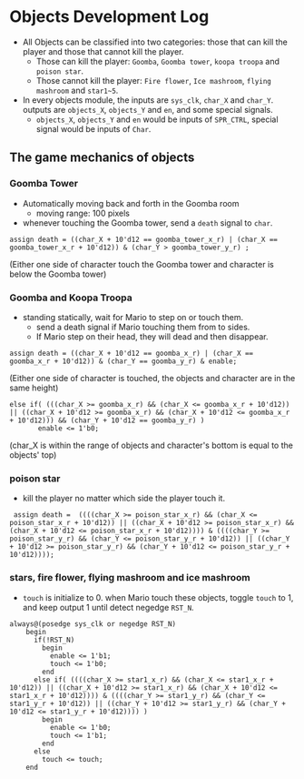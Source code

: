 # Objects Development Log
- All Objects can be classified into two categories: those that can kill the player and those that cannot kill the player.
  - Those can kill the player: `Goomba`, `Goomba tower`, `koopa troopa` and `poison star`.
  - Those cannot kill the player: `Fire flower`, `Ice mashroom`, `flying mashroom` and `star1~5`.
- In every objects module, the inputs are `sys_clk`, `char_X` and `char_Y`. outputs are `objects_X`, `objects_Y` and `en`, and some special signals.
  - `objects_X`, `objects_Y` and `en` would be inputs of `SPR_CTRL`, special signal would be inputs of `Char`. 
## The game mechanics of objects
 ### Goomba Tower
  - Automatically moving back and forth in the Goomba room
    - moving range: 100 pixels
  - whenever touching the Goomba tower, send a `death` signal to `char`.
```
assign death = ((char_X + 10'd12 == goomba_tower_x_r) | (char_X == goomba_tower_x_r + 10'd12)) & (char_Y > goomba_tower_y_r) ;
```
(Either one side of character touch the Goomba tower and character is below the Goomba tower)
### Goomba and Koopa Troopa
 - standing statically, wait for Mario to step on or touch them.
   - send a death signal if Mario touching them from to sides.
   - If Mario step on their head, they will dead and then disappear.
```
assign death = ((char_X + 10'd12 == goomba_x_r) | (char_X == goomba_x_r + 10'd12)) & (char_Y == goomba_y_r) & enable;
```
(Either one side of character is touched, the objects and character are in the same height)
```
else if( (((char_X >= goomba_x_r) && (char_X <= goomba_x_r + 10'd12)) || ((char_X + 10'd12 >= goomba_x_r) && (char_X + 10'd12 <= goomba_x_r + 10'd12))) && (char_Y + 10'd12 == goomba_y_r) )
       enable <= 1'b0;
```
(char_X is within the range of objects and character's bottom is equal to the objects' top)
### poison star
- kill the player no matter which side the player touch it.
```
 assign death =  ((((char_X >= poison_star_x_r) && (char_X <= poison_star_x_r + 10'd12)) || ((char_X + 10'd12 >= poison_star_x_r) && (char_X + 10'd12 <= poison_star_x_r + 10'd12)))) & ((((char_Y >= poison_star_y_r) && (char_Y <= poison_star_y_r + 10'd12)) || ((char_Y + 10'd12 >= poison_star_y_r) && (char_Y + 10'd12 <= poison_star_y_r + 10'd12))));
```
### stars, fire flower, flying mashroom and ice mashroom
- `touch` is initialize to 0. when Mario touch these objects, toggle `touch` to 1, and keep output 1 until detect negedge `RST_N`.
```
always@(posedge sys_clk or negedge RST_N)
    begin
      if(!RST_N)
        begin
          enable <= 1'b1;
          touch <= 1'b0;
        end
      else if( ((((char_X >= star1_x_r) && (char_X <= star1_x_r + 10'd12)) || ((char_X + 10'd12 >= star1_x_r) && (char_X + 10'd12 <= star1_x_r + 10'd12)))) & ((((char_Y >= star1_y_r) && (char_Y <= star1_y_r + 10'd12)) || ((char_Y + 10'd12 >= star1_y_r) && (char_Y + 10'd12 <= star1_y_r + 10'd12)))) ) 
        begin 
          enable <= 1'b0;
          touch <= 1'b1;
        end
      else
        touch <= touch;
    end
```
